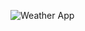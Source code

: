 ![Weather App](https://res.cloudinary.com/dulb5sobi/image/upload/v1726400099/p2cb9my1yqqtfktikhul.png)
